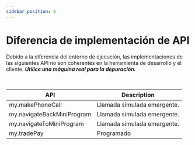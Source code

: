 ```yaml
---
sidebar_position: 8
---
```


# Diferencia de implementación de API

Debido a la diferencia del entorno de ejecución, las implementaciones de las siguientes API no son coherentes en la herramienta de desarrollo y el cliente. ***Utilice una máquina real para la depuración.***

<br/>

<table>
  <thead>
    <tr>
      <th>API</th>
      <th>Description</th>
    </tr>
  </thead>

  <tbody>
    <tr>
      <td>
        my.makePhoneCall
      </td>
      <td>
        Llamada simulada emergente.
      </td>
    </tr>
    <tr>
      <td>
        my.navigateBackMiniProgram
      </td>
      <td>
        Llamada simulada emergente.
      </td>
    </tr>
    <tr>
      <td>
        my.navigateToMiniProgram
      </td>
      <td>
        Llamada simulada emergente.
      </td>
    </tr>
    <tr>
      <td>
        my.tradePay
      </td>
      <td>
        Programado
      </td>
    </tr>
  </tbody>
</table>


